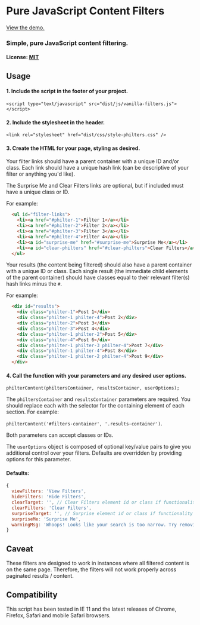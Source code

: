 # Pure JavaScript Content Filters

[View the demo.](https://kgibs.github.io/pure-js-content-filters/)

### Simple, pure JavaScript content filtering.

#### License: [MIT](https://github.com/thephuse/pure-js-content-filters/license.txt)

## Usage

#### 1. Include the script in the footer of your project.
```<script type="text/javascript" src="dist/js/vanilla-filters.js"></script>```

#### 2. Include the stylesheet in the header.
```<link rel="stylesheet" href="dist/css/style-philters.css" />```

#### 3. Create the HTML for your page, styling as desired.
Your filter links should have a parent container with a unique ID and/or class. Each link should have a unique hash link (can be descriptive of your filter or anything you'd like). 

The Surprise Me and Clear Filters links are optional, but if included must have a unique class or ID.

For example:
```html
  <ul id="filter-links">
    <li><a href="#philter-1">Filter 1</a></li>
    <li><a href="#philter-2">Filter 2</a></li>
    <li><a href="#philter-3">Filter 3</a></li>
    <li><a href="#philter-4">Filter 4</a></li>
    <li><a id="surprise-me" href="#surprise-me">Surprise Me</a></li>
    <li><a id="clear-philters" href="#clear-philters">Clear Filters</a></li>
  </ul>
```

Your results (the content being filtered) should also have a parent container with a unique ID or class. Each single result (the immediate child elements of the parent container) should have classes equal to their relevant filter(s) hash links minus the `#`.

For example:
```html
  <div id="results">
    <div class="philter-1">Post 1</div>
    <div class="philter-1 philter-4">Post 2</div>
    <div class="philter-2">Post 3</div>
    <div class="philter-3">Post 4</div>
    <div class="philter-1 philter-2">Post 5</div>
    <div class="philter-4">Post 6</div>
    <div class="philter-1 philter-3 philter-4">Post 7</div>
    <div class="philter-1 philter-4">Post 8</div>
    <div class="philter-1 philter-2 philter-4">Post 9</div>
  </div>  
```

#### 4. Call the function with your parameters and any desired user options.
`philterContent(philtersContainer, resultsContainer, userOptions);`

The `philtersContainer` and `resultsContainer` parameters are required. You should replace each with the selector for the containing element of each section. For example: 

`philterContent('#filters-container', '.results-container')`. 

Both parameters can accept classes or IDs.

The `userOptions` object is composed of optional key/value pairs to give you additional control over your filters. Defaults are overridden by providing options for this parameter.

#### Defaults:

````js
{
  viewFilters: 'View Filters',
  hideFilters: 'Hide Filters',
  clearTarget: '', // Clear Filters element id or class if functionality is desired. Leave as empty string to exclude from your filters.
  clearFilters: 'Clear Filters',
  surpriseTarget: '', // Surprise element id or class if functionality is desired. Leave as empty string to exclude from your filters.
  surpriseMe: 'Surprise Me',
  warningMsg: 'Whoops! Looks like your search is too narrow. Try removing a selected filter or clear all filters to try again.'
}
````

## Caveat
These filters are designed to work in instances where all filtered content is on the same page. Therefore, the filters will not work properly across paginated results / content.

## Compatibility

This script has been tested in IE 11 and the latest releases of Chrome, Firefox, Safari and mobile Safari browsers.